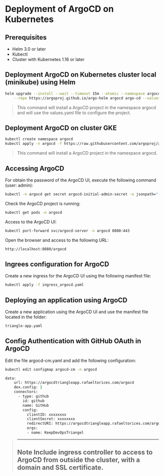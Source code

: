 # Deployment of ArgoCD on Kubernetes

## Prerequisites

- Helm 3.0 or later
- Kubectl
- Cluster with Kubernetes 1.16 or later

## Deployment ArgoCD on Kubernetes cluster local (minikube) using Helm

```bash
helm upgrade --install --wait --timeout 15m --atomic --namespace argocd --create-namespace \
    --repo https://argoproj.github.io/argo-helm argocd argo-cd --values values.yaml
```
> This command will install a ArgoCD project in the namespace argocd and will use the values.yaml file to configure the project.

## Deployment ArgoCD on cluster GKE

```bash
kubectl create namespace argocd
kubectl apply -n argocd -f https://raw.githubusercontent.com/argoproj/argo-cd/stable/manifests/install.yaml
```
> This command will install a ArgoCD project in the namespace argocd.

## Accessing ArgoCD

For obtain the password of the ArgoCD UI, execute the following command (user: admin):

```bash
kubectl -n argocd get secret argocd-initial-admin-secret -o jsonpath="{.data.password}" | base64 -d
```

Check the ArgoCD project is running:
```bash	
kubectl get pods -n argocd
```

Access to the ArgoCD UI:
```bash
kubectl port-forward svc/argocd-server -n argocd 8080:443
```

Open the browser and access to the following URL:
```bash
http://localhost:8080/argocd
```

## Ingrees configuration for ArgoCD

Create a new ingress for the ArgoCD UI using the following manifest file:

```bash
kubectl apply -f ingress_argocd.yaml
```

## Deploying an application using ArgoCD

Create a new application using the ArgoCD UI and use the manifest file located in the folder:
```bash
triangle-app.yaml
```

## Config Authentication with GitHub OAuth in ArgoCD

Edit the file argocd-cm.yaml and add the following configuration:

```bash
kubectl edit configmap argocd-cm -n argocd

data:
    url: https://argocdtriangleapp.rafaeltorices.com/argocd
    dex.config: |
    connectors:
      - type: github
        id: github
        name: GitHub
        config:
          clientID: xxxxxxxx
          clientSecret: xxxxxxxx
          redirectURI: https://argocdtriangleapp.rafaeltorices.com/argocd/api/dex/callback
          orgs:
          - name: KeepDevOpsTriangel

```

>-----
> **Note**
> Include ingress controller to access to ArgoCD from outside the cluster, with a domain and SSL certificate.
>------